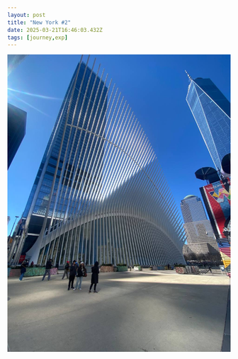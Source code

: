 ```yaml
---
layout: post
title: "New York #2"
date: 2025-03-21T16:46:03.432Z
tags: [journey,exp]
---
```


![New York #2](/assets/images/2025-03-21-image164603.png)

